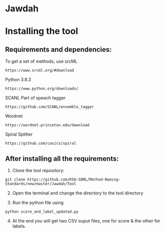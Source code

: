 # Jawdah

# Installing the tool

## Requirements and dependencies:

To get a set of methods, use srcML
```
https://www.srcml.org/#download
```
Python 3.8.3
```
https://www.python.org/downloads/
```

SCANL Part of speach tagger
```
https://github.com/SCANL/ensemble_tagger 
```
Wordnet
```
https://wordnet.princeton.edu/download 
```
Spiral Splitter
```
https://github.com/casics/spiral
```

## After installing all the requirements:

1. Clone the tool repository:
```
git clone https://github.com/KSU-SDML/Method-Naming-Standards/new/master/Jawdah/Tool
```
2. Open the terminal and change the directory to the tool directory 

3. Run the python file using 
```
python score_and_label_updated.py
```
4. At the end you will get two CSV ouput files, one for score & the other for labels. 

